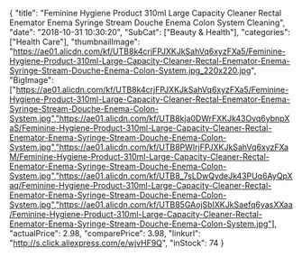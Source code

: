 {
	"title": "Feminine Hygiene Product 310ml Large Capacity Cleaner Rectal Enemator Enema Syringe Stream Douche Enema Colon System Cleaning",
	"date": "2018-10-31 10:30:20",
	"SubCat": ["Beauty & Health"],
	"categories": ["Health Care"],
	"thumbnailImage": "https://ae01.alicdn.com/kf/UTB8k4crjFPJXKJkSahVq6xyzFXa5/Feminine-Hygiene-Product-310ml-Large-Capacity-Cleaner-Rectal-Enemator-Enema-Syringe-Stream-Douche-Enema-Colon-System.jpg_220x220.jpg",
	"BigImage": ["https://ae01.alicdn.com/kf/UTB8k4crjFPJXKJkSahVq6xyzFXa5/Feminine-Hygiene-Product-310ml-Large-Capacity-Cleaner-Rectal-Enemator-Enema-Syringe-Stream-Douche-Enema-Colon-System.jpg","https://ae01.alicdn.com/kf/UTB8kja0DWrFXKJk43Ovq6ybnpXaS/Feminine-Hygiene-Product-310ml-Large-Capacity-Cleaner-Rectal-Enemator-Enema-Syringe-Stream-Douche-Enema-Colon-System.jpg","https://ae01.alicdn.com/kf/UTB8PWIrjFPJXKJkSahVq6xyzFXaM/Feminine-Hygiene-Product-310ml-Large-Capacity-Cleaner-Rectal-Enemator-Enema-Syringe-Stream-Douche-Enema-Colon-System.jpg","https://ae01.alicdn.com/kf/UTB8_7sLDwQydeJk43PUq6AyQpXaq/Feminine-Hygiene-Product-310ml-Large-Capacity-Cleaner-Rectal-Enemator-Enema-Syringe-Stream-Douche-Enema-Colon-System.jpg","https://ae01.alicdn.com/kf/UTB85GAojSbIXKJkSaefq6yasXXaa/Feminine-Hygiene-Product-310ml-Large-Capacity-Cleaner-Rectal-Enemator-Enema-Syringe-Stream-Douche-Enema-Colon-System.jpg"],
	"actualPrice": 2.98,
	"comparePrice": 3.98,
	"linkurl": "http://s.click.aliexpress.com/e/wjvHF9Q",
	"inStock": 74
}
